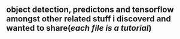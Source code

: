 ## object detection, predictons and tensorflow amongst other related stuff i discoverd and wanted to share(*each file is a tutorial*)
